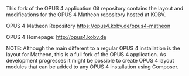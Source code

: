 This fork of the OPUS 4 application Git repository contains the layout and modifications for the OPUS 4 Matheon repository hosted at KOBV.

OPUS 4 Matheon Repository
https://opus4.kobv.de/opus4-matheon

OPUS 4 Homepage:
http://opus4.kobv.de

NOTE: Although the main different to a regular OPUS 4 installation is the layout for Matheon, this is a full fork of the OPUS 4 application. As development progresses it might be possible to create OPUS 4 layout modules that can be added to any OPUS 4 installation using Composer.
